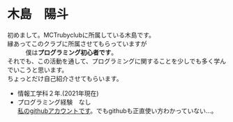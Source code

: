 # 木島　陽斗<br>
初めまして。MCTrubyclubに所属している木島です。<br>
縁あってこのクラブに所属させてもらっていますが<br>
　　　僕は**プログラミング初心者です**。<br>
それでも、この活動を通して、プログラミングに関することを少しでも多く学んでいこうと思います。
<br>ちょっとだけ自己紹介させてもらいます。<br>
* 情報工学科２年.(2021年現在)<br>
* プログラミング経験　なし<br>
[私のgithubアカウントです](https://github.com/kiji-haru)。でもgithubも正直使い方わかっていない…。
